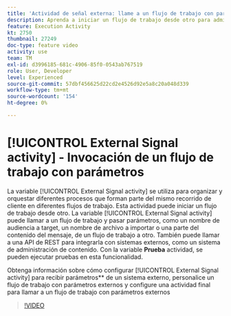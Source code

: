 ```yaml
---
title: 'Actividad de señal externa: llame a un flujo de trabajo con parámetros'
description: Aprenda a iniciar un flujo de trabajo desde otro para admitir recorridos de cliente más complejos, mientras puede supervisar y reaccionar mejor ante los problemas.
feature: Execution Activity
kt: 2750
thumbnail: 27249
doc-type: feature video
activity: use
team: TM
exl-id: d3996185-681c-4906-85f0-0543ab767519
role: User, Developer
level: Experienced
source-git-commit: 57dbf456625d22cd2e4526d92e5a8c20a048d339
workflow-type: tm+mt
source-wordcount: '154'
ht-degree: 0%

---
```



# [!UICONTROL External Signal activity] - Invocación de un flujo de trabajo con parámetros

La variable [!UICONTROL External Signal activity] se utiliza para organizar y orquestar diferentes procesos que forman parte del mismo recorrido de cliente en diferentes flujos de trabajo. Esta actividad puede iniciar un flujo de trabajo desde otro. La variable [!UICONTROL External Signal activity] puede llamar a un flujo de trabajo y pasar parámetros, como un nombre de audiencia a target, un nombre de archivo a importar o una parte del contenido del mensaje, de un flujo de trabajo a otro. También puede llamar a una API de REST para integrarla con sistemas externos, como un sistema de administración de contenido. Con la variable **Prueba** actividad, se pueden ejecutar pruebas en esta funcionalidad.

Obtenga información sobre cómo configurar [!UICONTROL External Signal activity] para recibir parámetros** de un sistema externo, personalice un flujo de trabajo con parámetros externos y configure una actividad final para llamar a un flujo de trabajo con parámetros externos

>[!VIDEO](https://video.tv.adobe.com/v/27249/?quality=12)
